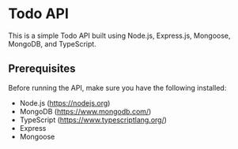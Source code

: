 # Todo API

This is a simple Todo API built using Node.js, Express.js, Mongoose, MongoDB, and TypeScript.

## Prerequisites

Before running the API, make sure you have the following installed:

- Node.js (https://nodejs.org)
- MongoDB (https://www.mongodb.com/)
- TypeScript (https://www.typescriptlang.org/)
- Express
- Mongoose


